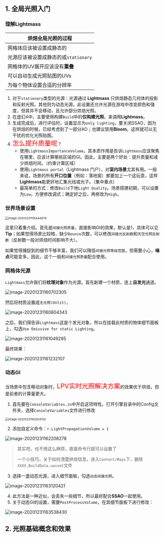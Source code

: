 ## 1. 全局光照入门

### 理解Lightmass

| 烘焙全局光照的过程                   |
| ------------------------------------ |
| 网格体应该被设置成静态的             |
| 光源应该被设置成静态的或`stationary` |
| 网格体的UV展开应该没有**重叠**       |
| 可以自动生成光照贴图的UVs            |
| 为每个物体设置合适的分辨率           |

1. 对于`stationary`类型的光源：光源通过 **Lightmass** 只烘焙静态几何体的投影和反射光照。其他则为动态光源。此设置还允许光源在游戏中改变颜色和强度，但其并不会移动，且允许部分烘焙光照。
2. 在虚幻4中，主要使用构建`Build`中的**仅构建光照**，来调用**Lightmass**。
3. 生成完成后，进行评估时，设置显示为`only lighting`，要关闭SSAO，因为在烘焙的时候，已经考虑到了一部分AO；也建议禁用**Bloom**。这样就可以无干扰的优化光照贴图。
4. <span style="color:red;font-size:1.3rem">怎么提升质量呢</span>？
    - 使用`LightmassImportanceVolume`，其本质作用是告诉`Lightmass`应该聚焦在哪里，应该计算哪些区域的GI。因此，主要是两个好处：提升质量和减少烘焙时间。（约束计算区域）
    - 使用`Lightmass portal`（Lightmass 门户），对**室内场景**尤其有用。一般来说，场景的所有**开口位置**（例如：落地窗）都要加上一个这玩意，这样**Lightmass**能更好地汇集光线或光子。（集中重点）
    - 最简单的方式：修改`Build`下地`Light Quality`。场景搭建初期，可以设置为`Low`，方便修改调式；确定好之后，再修改为`High`。

### 世界场景设置

<img src="构建可信的环境3.assets/image-20201231155444679.png" alt="image-20201231155444679" style="zoom:67%;" />

这里只着重介绍。首先是`间接光照质量`，直接影响GI的效果，默认是1，具体可以见**Tip**；如果觉得场景比较暗，缺少`Bounce`次数，可以修改`间接光反射数`和`天空光照反射数`（反射数一般对烘焙时间影响不大）。

如果觉得捕捉到的细节不够丰富，我们可以降低`间接光照等级范围`，但需要小心，**噪点**可能变多。因此，这个一般和`间接光照质量`配合使用。



### 网格体光源

`Lightmass`允许我们将**纹理对象**作为光源。首先新建一个材质，连上**自发光**通道。

![image-20201231160702305](构建可信的环境3.assets/image-20201231160702305.png)

然后将材质设置成`无光照(Unlit)`，

![image-20201231160804343](构建可信的环境3.assets/image-20201231160804343.png)

之后，我们得告诉`Lightmass`这是个发光对象，所以在挂载此材质的物体细节面板上，勾选`Use Emissive for static Lighting`。

![image-20201231161049295](构建可信的环境3.assets/image-20201231161049295.png)

最终效果：

![image-20201231161232107](构建可信的环境3.assets/image-20201231161232107.png)



### 动态GI

当场景中包含移动对象时，<span style="color:red;font-size:1.3rem">LPV实时光照解决方案</span>的效果优于烘焙，但是前者的计算量更大。

1. 首先要在`ConsoleVariables.in`中开启这项特性。打开引擎目录中的Config文件夹，选择`ConsoleVariables`文件进行修改

<img src="构建可信的环境3.assets/image-20201231162004152.png" alt="image-20201231162004152" style="zoom:67%;" />

2. 添加自定义命令：`r.LightPropagationVolume = 1`

![image-20201231162208278](构建可信的环境3.assets/image-20201231162208278.png)

> 其实吧，也不用这么麻烦，直接命令行就可以设置了
>
> 一个小技巧，关于如何清楚烘焙信息，进入`Content/Maps`下，删除`XXXX_BuildData.uasset`文件

3. 选择一盏动态光源，进入细节面板，勾选`动态间接光照`。

![image-20201231163120421](构建可信的环境3.assets/image-20201231163120421.png)

4. 此方法是一种近似，会丢失一些细节，所以最好配合**SSAO**一起使用。
5. 关于动态GI的设置，需要`PostProcessVolume`，在其细节面板下进行修改：

![image-20201231163538430](构建可信的环境3.assets/image-20201231163538430.png)



## 2. 光照基础概念和效果